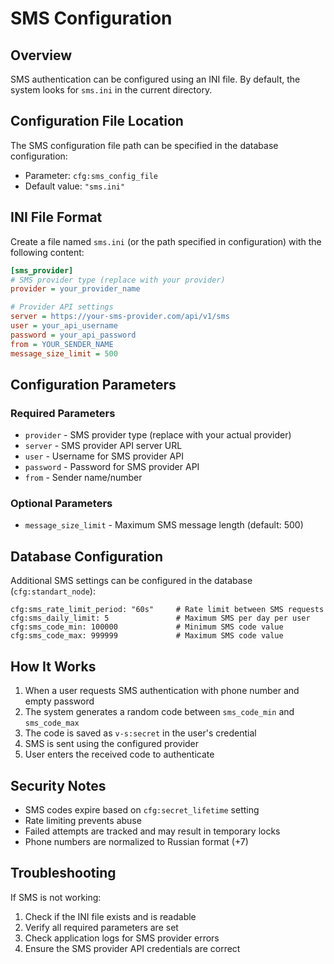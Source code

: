# SMS Configuration

## Overview

SMS authentication can be configured using an INI file. By default, the system looks for `sms.ini` in the current directory.

## Configuration File Location

The SMS configuration file path can be specified in the database configuration:
- Parameter: `cfg:sms_config_file` 
- Default value: `"sms.ini"`

## INI File Format

Create a file named `sms.ini` (or the path specified in configuration) with the following content:

```ini
[sms_provider]
# SMS provider type (replace with your provider)
provider = your_provider_name

# Provider API settings
server = https://your-sms-provider.com/api/v1/sms
user = your_api_username
password = your_api_password
from = YOUR_SENDER_NAME
message_size_limit = 500
```

## Configuration Parameters

### Required Parameters
- `provider` - SMS provider type (replace with your actual provider)
- `server` - SMS provider API server URL
- `user` - Username for SMS provider API
- `password` - Password for SMS provider API
- `from` - Sender name/number

### Optional Parameters
- `message_size_limit` - Maximum SMS message length (default: 500)

## Database Configuration

Additional SMS settings can be configured in the database (`cfg:standart_node`):

```
cfg:sms_rate_limit_period: "60s"     # Rate limit between SMS requests
cfg:sms_daily_limit: 5               # Maximum SMS per day per user
cfg:sms_code_min: 100000             # Minimum SMS code value
cfg:sms_code_max: 999999             # Maximum SMS code value
```

## How It Works

1. When a user requests SMS authentication with phone number and empty password
2. The system generates a random code between `sms_code_min` and `sms_code_max`
3. The code is saved as `v-s:secret` in the user's credential
4. SMS is sent using the configured provider
5. User enters the received code to authenticate

## Security Notes

- SMS codes expire based on `cfg:secret_lifetime` setting
- Rate limiting prevents abuse
- Failed attempts are tracked and may result in temporary locks
- Phone numbers are normalized to Russian format (+7)

## Troubleshooting

If SMS is not working:
1. Check if the INI file exists and is readable
2. Verify all required parameters are set
3. Check application logs for SMS provider errors
4. Ensure the SMS provider API credentials are correct
